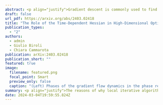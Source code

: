 ```yaml
---
abstract: <p align="justify">Gradient descent is commonly used to find minima in rough landscapes, particularly in recent machine learning applications. However, a theoretical understanding of why good solutions are found remains elusive, especially in strongly non-convex and high-dimensional settings. Here, we focus on the phase retrieval problem as a typical example, which has received a lot of attention recently in theoretical machine learning. We analyze the Hessian during gradient descent, identify a dynamical transition in its spectral properties, and relate it to the ability of escaping rough regions in the loss landscape. When the signal-to-noise ratio (SNR) is large enough, an informative negative direction exists in the Hessian at the beginning of the descent, i.e in the initial condition. While descending, a BBP transition in the spectrum takes place in finite time: the direction is lost, and the dynamics is trapped in a rugged region filled with marginally stable bad minima. Surprisingly, for finite system sizes, this window of negative curvature allows the system to recover the signal well before the theoretical SNR found for infinite sizes, emphasizing the central role of initialization and early-time dynamics for efficiently navigating rough landscapes.</p>
draft: false
url_pdf: https://arxiv.org/abs/2403.02418
title: "The Role of the Time-Dependent Hessian in High-Dimensional Optimization"
publication_types:
  - "2"
authors:
  - admin
  - Giulio Biroli
  - Chiara Cammarota
publication: arXiv:2403.02418
publication_short: ""
featured: true
image:
  filename: featured.png
  focal_point: Smart
  preview_only: false
  caption: "(Left) Phases of the gradient flow dynamics in the phase retrieval loss landscape for N going to infinity with a pictural representation of the Hessian eigenvalue distribution when varying the signal-to-noise ratio \alpha. The red bar shows when an outlier exists in this distribution. (Right) Evolution of the local curvature: dynamics projected in the direction of least stability of the Hessian matrix (black arrows) in the intermediate (orange) regime of signal-to-noise ratio. Starting from an artless initial condition, gradient descent reaches a bad minimum. The green arrows indicate downward directions towards the good solution during the dynamics. At the end, the local curvature has become positive (red arrows)."
summary: <p align="justify">The reasons of why local iterative algorithms like gradient descent are able to converge towards good solutions in high-dimensional and non-convex landscapes currently remain a complete mystery in several cases. In this work, we focus on a single-layer neural network with a quadratic activation function, a reminiscence of a common problem called phase retrieval. Leveraging methods and intuitions from statistical physics, we show the success of gradient descent is conditioned by a transition in the Hessian of some peculiar states in the loss landscapes stopping the dynamics when the dimension is infinite. When it is finite, we show this picture changes drastically and the system exploits the initial information to slip away from the bad minima and find back the good solution before reaching the bad ones. </p>
date: 2024-03-04T19:59:55.824Z
---
```

